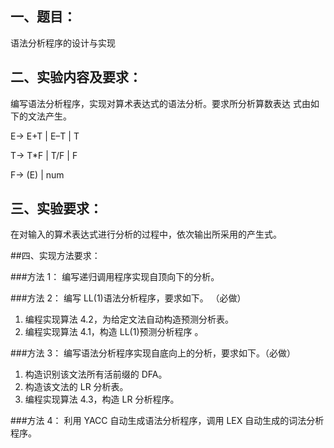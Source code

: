 ## 一、题目：
语法分析程序的设计与实现

## 二、实验内容及要求：
编写语法分析程序，实现对算术表达式的语法分析。要求所分析算数表达
式由如下的文法产生。

E→ E+T | E–T | T

T→ T*F | T/F | F

F→ (E) | num

## 三、实验要求：
在对输入的算术表达式进行分析的过程中，依次输出所采用的产生式。

##四、实现方法要求：

###方法 1：
编写递归调用程序实现自顶向下的分析。

###方法 2：
编写 LL(1)语法分析程序，要求如下。 （必做）

1. 编程实现算法 4.2，为给定文法自动构造预测分析表。
2. 编程实现算法 4.1，构造 LL(1)预测分析程序 。

###方法 3：
编写语法分析程序实现自底向上的分析，要求如下。（必做）

1. 构造识别该文法所有活前缀的 DFA。
2. 构造该文法的 LR 分析表。
3. 编程实现算法 4.3，构造 LR 分析程序。

###方法 4：
利用 YACC 自动生成语法分析程序，调用 LEX 自动生成的词法分析程序。

